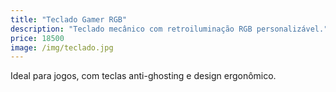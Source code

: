 ```yaml
---
title: "Teclado Gamer RGB"
description: "Teclado mecânico com retroiluminação RGB personalizável."
price: 18500
image: /img/teclado.jpg
---
```


Ideal para jogos, com teclas anti-ghosting e design ergonômico.
